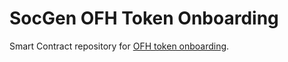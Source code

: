 # SocGen OFH Token Onboarding

Smart Contract repository for [OFH token onboarding](https://forum.makerdao.com/t/security-tokens-refinancing-mip6-application-for-ofh-tokens/10605/8).
